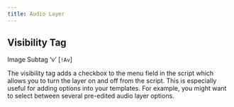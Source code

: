 ```yaml
---
title: Audio Layer
---
```

## Visibility Tag

Image Subtag ‘v’ [`!Av`]

The visibility tag adds a checkbox to the menu field in the script which allows you to turn the layer on and off from the script. This is especially useful for adding options into your templates. For example, you might want to select between several pre-edited audio layer options.